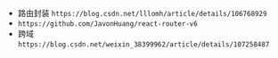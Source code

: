 <!--
 * @Author: lzr lzr@email.com
 * @Date: 2022-08-17 20:31:02
 * @LastEditors: lzr lzr@email.com
 * @LastEditTime: 2022-08-21 22:06:54
 * @FilePath: /react-admin-demo/README.md
 * @Description: 这是默认设置,请设置`customMade`, 打开koroFileHeader查看配置 进行设置: https://github.com/OBKoro1/koro1FileHeader/wiki/%E9%85%8D%E7%BD%AE
-->
- 路由封装
``https://blog.csdn.net/lllomh/article/details/106768929``
- ``https://github.com/JavonHuang/react-router-v6``
- 跨域
``https://blog.csdn.net/weixin_38399962/article/details/107258487``
